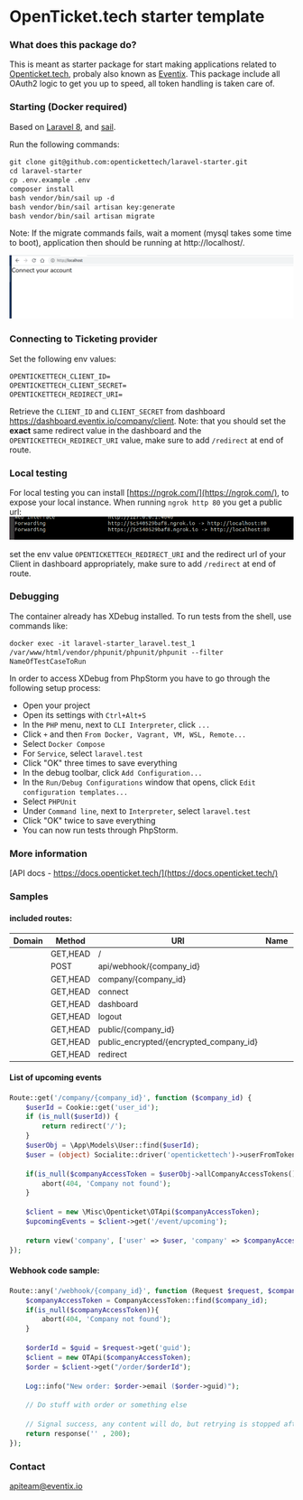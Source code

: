 # OpenTicket.tech starter template

### What does this package do?
This is meant as starter package for start making applications related to [Openticket.tech](https://www.openticket.tech/), probaly also known as [Eventix](https://eventix.io/).
This package include all OAuth2 logic to get you up to speed, all token handling is taken care of.

### Starting (Docker required)
Based on [Laravel 8](https://laravel.com/docs/8.x/readme), and [sail](https://laravel.com/docs/8.x/sail).

Run the following commands:
```
git clone git@github.com:opentickettech/laravel-starter.git
cd laravel-starter
cp .env.example .env
composer install
bash vendor/bin/sail up -d
bash vendor/bin/sail artisan key:generate
bash vendor/bin/sail artisan migrate
```
Note: If the migrate commands fails, wait a moment (mysql takes some time to boot), application then should be running at http://localhost/.

![running.png](running.png)

### Connecting to Ticketing provider
Set the following env values:
```
OPENTICKETTECH_CLIENT_ID=
OPENTICKETTECH_CLIENT_SECRET=
OPENTICKETTECH_REDIRECT_URI=
```
Retrieve the `CLIENT_ID` and `CLIENT_SECRET` from dashboard https://dashboard.eventix.io/company/client.
Note: that you should set the **exact** same redirect value in the dashboard and the `OPENTICKETTECH_REDIRECT_URI` value, make sure to add `/redirect` at end of route.

### Local testing
For local testing you can install [https://ngrok.com/](https://ngrok.com/), to expose your local instance. When running `ngrok http 80` 
you get a public url:
![ngrok_example.png](ngrok_example.png)

set the env value `OPENTICKETTECH_REDIRECT_URI` and the redirect url of your Client in dashboard appropriately, make sure to add `/redirect` at end of route. 

### Debugging
The container already has XDebug installed. To run tests from the shell, use commands like:
```
docker exec -it laravel-starter_laravel.test_1 /var/www/html/vendor/phpunit/phpunit/phpunit --filter NameOfTestCaseToRun
```

In order to access XDebug from PhpStorm you have to go through the following setup process:
- Open your project
- Open its settings with `Ctrl+Alt+S`
- In the `PHP` menu, next to `CLI Interpreter`, click `...`
- Click `+` and then `From Docker, Vagrant, VM, WSL, Remote...`
- Select `Docker Compose`
- For `Service`, select `laravel.test`
- Click "OK" three times to save everything
- In the debug toolbar, click `Add Configuration...`
- In the `Run/Debug Configurations` window that opens, click `Edit configuration templates...`
- Select `PHPUnit`
- Under `Command line`, next to `Interpreter`, select `laravel.test`
- Click "OK" twice to save everything
- You can now run tests through PhpStorm.

### More information
[API docs - https://docs.openticket.tech/](https://docs.openticket.tech/)


### Samples
#### included routes:

| Domain | Method                                 | URI                                     | Name | Action  | Middleware |
| --------|----------|-------------------------------|------|---------|------------|
|        | GET,HEAD | /                                       |      | Closure | web        |
|        | POST     | api/webhook/{company_id}                |      | Closure | api        |
|        | GET,HEAD | company/{company_id}                    |      | Closure | web        |
|        | GET,HEAD | connect                                 |      | Closure | web        |
|        | GET,HEAD | dashboard                               |      | Closure | web        |
|        | GET,HEAD | logout                                  |      | Closure | web        |
|        | GET,HEAD | public/{company_id}                     |      | Closure | web        |
|        | GET,HEAD | public_encrypted/{encrypted_company_id} |      | Closure | web        |
|        | GET,HEAD | redirect                                |      | Closure | web        |


#### List of upcoming events
```php
Route::get('/company/{company_id}', function ($company_id) {
    $userId = Cookie::get('user_id');
    if (is_null($userId)) {
        return redirect('/');
    }
    $userObj = \App\Models\User::find($userId);
    $user = (object) Socialite::driver('opentickettech')->userFromToken($userObj->companyAccessToken->access_token);

    if(is_null($companyAccessToken = $userObj->allCompanyAccessTokens()->find($company_id))){
        abort(404, 'Company not found');
    }

    $client = new \Misc\Openticket\OTApi($companyAccessToken);
    $upcomingEvents = $client->get('/event/upcoming');

    return view('company', ['user' => $user, 'company' => $companyAccessToken, 'upcoming_events' => $upcomingEvents]);
});
```

#### Webhook code sample:
```php
Route::any('/webhook/{company_id}', function (Request $request, $company_id) {
    $companyAccessToken = CompanyAccessToken::find($company_id);
    if(is_null($companyAccessToken)){
        abort(404, 'Company not found');
    }

    $orderId = $guid = $request->get('guid');
    $client = new OTApi($companyAccessToken);
    $order = $client->get("/order/$orderId");

    Log::info("New order: $order->email ($order->guid)");

    // Do stuff with order or something else

    // Signal success, any content will do, but retrying is stopped after status code 200
    return response('' , 200);
});

```


### Contact

apiteam@eventix.io
